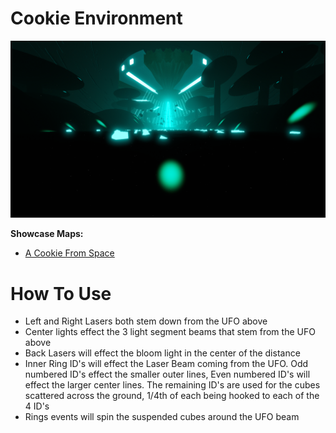 # Cookie Environment
![Cookie Environment](Cookie.png)

**Showcase Maps:**
- [A Cookie From Space](https://beatsaver.com/maps/3b7b0)

# How To Use

- Left and Right Lasers both stem down from the UFO above
- Center lights effect the 3 light segment beams that stem from the UFO above
- Back Lasers will effect the bloom light in the center of the distance
- Inner Ring ID's will effect the Laser Beam coming from the UFO. Odd numbered ID's effect the smaller outer lines, Even numbered ID's will effect the larger center lines. The remaining ID's are used for the cubes scattered across the ground, 1/4th of each being hooked to each of the 4 ID's
- Rings events will spin the suspended cubes around the UFO beam
